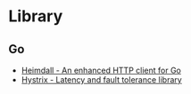 # Library

## Go

- [Heimdall - An enhanced HTTP client for Go](https://github.com/gojek/heimdall)
- [Hystrix - Latency and fault tolerance library](https://github.com/afex/hystrix-go)

